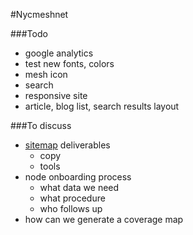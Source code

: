 #Nycmeshnet

###Todo
- google analytics
- test new fonts, colors
- mesh icon
- search
- responsive site
- article, blog list, search results layout

###To discuss
- [sitemap](http://nycmeshnet.github.io/website/sitemap/) deliverables
	- copy
	- tools
- node onboarding process
	- what data we need
	- what procedure
	- who follows up
- how can we generate a coverage map

